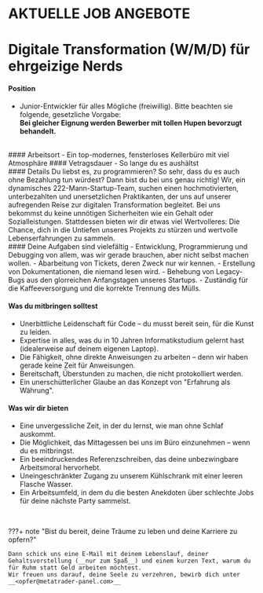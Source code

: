 # AKTUELLE JOB ANGEBOTE
<p id="com-faq"></p>

# Digitale Transformation (W/M/D) für ehrgeizige Nerds  
#### Position  
- Junior-Entwickler für alles Mögliche (freiwillig). Bitte beachten sie folgende, gesetzliche Vorgabe:  
__Bei gleicher Eignung werden Bewerber mit tollen Hupen bevorzugt behandelt.__
<br>
#### Arbeitsort
- Ein top-modernes, fensterloses Kellerbüro mit viel Atmosphäre  
#### Vetragsdauer  
- So lange du es aushältst
<br>
#### Details  
Du liebst es, zu programmieren? So sehr, dass du es auch ohne Bezahlung tun würdest? Dann bist du bei uns genau richtig!
Wir, ein dynamisches 222-Mann-Startup-Team, suchen einen hochmotivierten, unterbezahlten und unersetzlichen Praktikanten, der uns auf unserer aufregenden Reise zur digitalen Transformation begleitet. Bei uns bekommst du keine unnötigen Sicherheiten wie ein Gehalt oder Sozialleistungen. Stattdessen bieten wir dir etwas viel Wertvolleres: Die Chance, dich in die Untiefen unseres Projekts zu stürzen und wertvolle Lebenserfahrungen zu sammeln.
<br>
#### Deine Aufgaben sind vielefältig  
-  Entwicklung, Programmierung und Debugging von allem, was wir gerade brauchen, aber nicht selbst machen wollen.
-  Abarbeitung von Tickets, deren Zweck nur wir kennen.
-  Erstellung von Dokumentationen, die niemand lesen wird.
-  Behebung von Legacy-Bugs aus den glorreichen Anfangstagen unseres Startups.
-  Zuständig für die Kaffeeversorgung und die korrekte Trennung des Mülls.  

#### Was du mitbringen solltest
-  Unerbittliche Leidenschaft für Code – du musst bereit sein, für die Kunst zu leiden.
-  Expertise in alles, was du in 10 Jahren Informatikstudium gelernt hast (idealerweise auf deinem eigenen Laptop).
-  Die Fähigkeit, ohne direkte Anweisungen zu arbeiten – denn wir haben gerade keine Zeit für Anweisungen.
-  Bereitschaft, Überstunden zu machen, die nicht protokolliert werden.
-  Ein unerschütterlicher Glaube an das Konzept von "Erfahrung als Währung".

#### Was wir dir bieten
-  Eine unvergessliche Zeit, in der du lernst, wie man ohne Schlaf auskommt.
-  Die Möglichkeit, das Mittagessen bei uns im Büro einzunehmen – wenn du es mitbringst.
-  Ein beeindruckendes Referenzschreiben, das deine unbezwingbare Arbeitsmoral hervorhebt.
-  Uneingeschränkter Zugang zu unserem Kühlschrank mit einer leeren Flasche Wasser.
-  Ein Arbeitsumfeld, in dem du die besten Anekdoten über schlechte Jobs für deine nächste Party sammelst.  
<br>  



???+ note "Bist du bereit, deine Träume zu leben und deine Karriere zu opfern?"
	
    Dann schick uns eine E-Mail mit deinem Lebenslauf, deiner Gehaltsvorstellung (__nur zum Spaß__) und einem kurzen Text, warum du für Ruhm statt Geld arbeiten möchtest.
	Wir freuen uns darauf, deine Seele zu verzehren, bewirb dich unter __<opfer@metatrader-panel.com>__  

<br>  
<br>  <br>  	
	